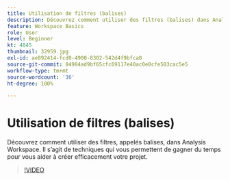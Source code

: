 ```yaml
---
title: Utilisation de filtres (balises)
description: Découvrez comment utiliser des filtres (balises) dans Analysis Workspace
feature: Workspace Basics
role: User
level: Beginner
kt: 4845
thumbnail: 32959.jpg
exl-id: ae892414-fcd0-4900-8302-542d4f9bfca8
source-git-commit: 84984ad9bf65cfc69117e40ac0e0cfe503cac5e5
workflow-type: tm+mt
source-wordcount: '36'
ht-degree: 100%

---
```


# Utilisation de filtres (balises)

Découvrez comment utiliser des filtres, appelés balises, dans Analysis Workspace. Il s’agit de techniques qui vous permettent de gagner du temps pour vous aider à créer efficacement votre projet.

>[!VIDEO](https://video.tv.adobe.com/v/36935/?quality=12&learn=on&captions=fre_fr)
